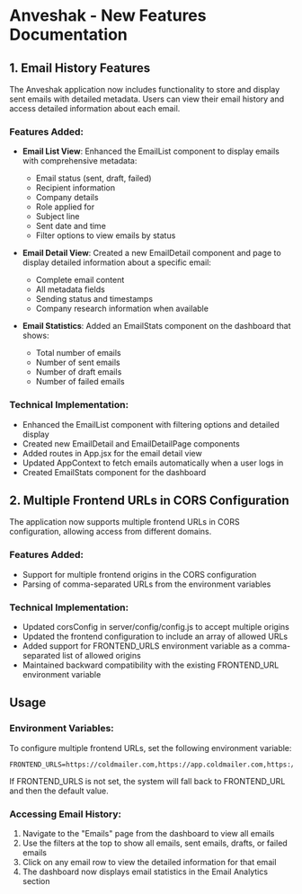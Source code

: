 # Anveshak  - New Features Documentation

## 1. Email History Features

The Anveshak  application now includes functionality to store and display sent emails with detailed metadata. Users can view their email history and access detailed information about each email.

### Features Added:

- **Email List View**: Enhanced the EmailList component to display emails with comprehensive metadata:
  - Email status (sent, draft, failed)
  - Recipient information
  - Company details
  - Role applied for
  - Subject line
  - Sent date and time
  - Filter options to view emails by status

- **Email Detail View**: Created a new EmailDetail component and page to display detailed information about a specific email:
  - Complete email content
  - All metadata fields
  - Sending status and timestamps
  - Company research information when available

- **Email Statistics**: Added an EmailStats component on the dashboard that shows:
  - Total number of emails
  - Number of sent emails
  - Number of draft emails
  - Number of failed emails

### Technical Implementation:

- Enhanced the EmailList component with filtering options and detailed display
- Created new EmailDetail and EmailDetailPage components
- Added routes in App.jsx for the email detail view
- Updated AppContext to fetch emails automatically when a user logs in
- Created EmailStats component for the dashboard

## 2. Multiple Frontend URLs in CORS Configuration

The application now supports multiple frontend URLs in CORS configuration, allowing access from different domains.

### Features Added:

- Support for multiple frontend origins in the CORS configuration
- Parsing of comma-separated URLs from the environment variables

### Technical Implementation:

- Updated corsConfig in server/config/config.js to accept multiple origins
- Updated the frontend configuration to include an array of allowed URLs
- Added support for FRONTEND_URLS environment variable as a comma-separated list of allowed origins
- Maintained backward compatibility with the existing FRONTEND_URL environment variable

## Usage

### Environment Variables:

To configure multiple frontend URLs, set the following environment variable:

```
FRONTEND_URLS=https://coldmailer.com,https://app.coldmailer.com,https://staging.coldmailer.com
```

If FRONTEND_URLS is not set, the system will fall back to FRONTEND_URL and then the default value.

### Accessing Email History:

1. Navigate to the "Emails" page from the dashboard to view all emails
2. Use the filters at the top to show all emails, sent emails, drafts, or failed emails
3. Click on any email row to view the detailed information for that email
4. The dashboard now displays email statistics in the Email Analytics section
